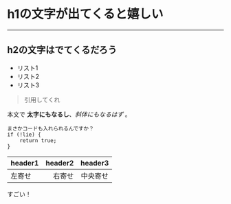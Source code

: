 # h1の文字が出てくると嬉しい

---

## h2の文字はでてくるだろう

* リスト1
* リスト2
* リスト3

> 引用してくれ

本文で **太字にもなるし**、*斜体にもなるはず* 。

```
まさかコードも入れられるんですか？
if (!lie) {
    return true;
}
```

| header1 | header2 | header3 |
|:-----------|------------:|:------------:|
| 左寄せ | 右寄せ | 中央寄せ |

すごい！